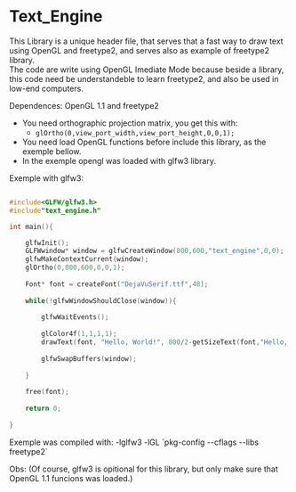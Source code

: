 # Text_Engine

This Library is a unique header file, that serves that a fast way to draw text using OpenGL and freetype2, and serves also as example of freetype2 library. </br>
The code are write using OpenGL Imediate Mode because beside a library, this code need be understandeble to learn freetype2, and also be used in low-end computers. </br>

Dependences: OpenGL 1.1 and freetype2
  
  - You need orthographic projection matrix, you get this with: </br>
    - `glOrtho(0,view_port_width,view_port_height,0,0,1);` </br>
  - You need load OpenGL functions before include this library, as the exemple bellow. </br>
  - In the exemple opengl was loaded with glfw3 library. </br>


Exemple with glfw3:
```C

#include<GLFW/glfw3.h> 
#include"text_engine.h"

int main(){

	glfwInit();
	GLFWwindow* window = glfwCreateWindow(800,600,"text_engine",0,0);
	glfwMakeContextCurrent(window);
	glOrtho(0,800,600,0,0,1);
	
	Font* font = createFont("DejaVuSerif.ttf",48);
	
	while(!glfwWindowShouldClose(window)){
	
		glfwWaitEvents();
		
		glColor4f(1,1,1,1);
		drawText(font, "Hello, World!", 800/2-getSizeText(font,"Hello, World!")/2, 600/2-font->size);
    
		glfwSwapBuffers(window);
		
	}
	
	free(font);
	
	return 0;
	
}
```
Exemple was compiled with: -lglfw3 -lGL \`pkg-config --cflags --libs freetype2\` </br>

Obs: (Of course, glfw3 is opitional for this library, but only make sure that OpenGL 1.1 funcions was loaded.) </br>
